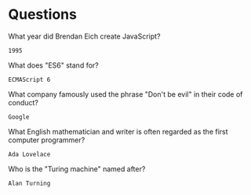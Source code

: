 # Questions

What year did Brendan Eich create JavaScript?

```
1995
```

What does "ES6" stand for?

```
ECMAScript 6

```

What company famously used the phrase "Don't be evil" in their code of conduct?

```
Google
```

What English mathematician and writer is often regarded as the first computer programmer?

```
Ada Lovelace
```

Who is the "Turing machine" named after?

```
Alan Turning
```
